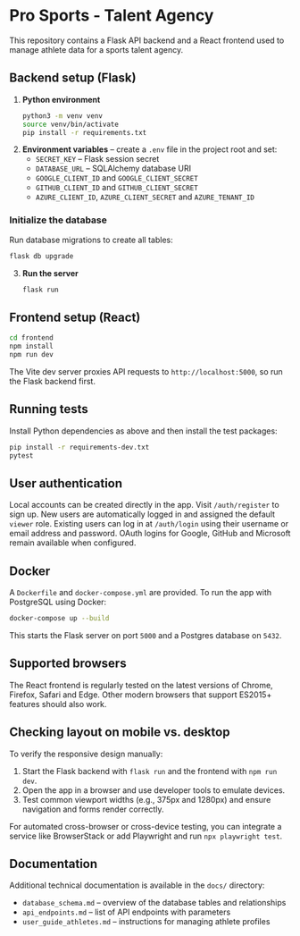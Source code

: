 # Pro Sports - Talent Agency

This repository contains a Flask API backend and a React frontend used to manage athlete data for a sports talent agency.

## Backend setup (Flask)

1. **Python environment**
   ```bash
   python3 -m venv venv
   source venv/bin/activate
   pip install -r requirements.txt
   ```
2. **Environment variables** – create a `.env` file in the project root and set:
   - `SECRET_KEY` – Flask session secret
   - `DATABASE_URL` – SQLAlchemy database URI
   - `GOOGLE_CLIENT_ID` and `GOOGLE_CLIENT_SECRET`
   - `GITHUB_CLIENT_ID` and `GITHUB_CLIENT_SECRET`
   - `AZURE_CLIENT_ID`, `AZURE_CLIENT_SECRET` and `AZURE_TENANT_ID`
### Initialize the database
Run database migrations to create all tables:

```bash
flask db upgrade
```

3. **Run the server**
   ```bash
   flask run
   ```

## Frontend setup (React)

```bash
cd frontend
npm install
npm run dev
```
The Vite dev server proxies API requests to `http://localhost:5000`, so run the Flask backend first.

## Running tests

Install Python dependencies as above and then install the test packages:
```bash
pip install -r requirements-dev.txt
pytest
```

## User authentication

Local accounts can be created directly in the app. Visit `/auth/register` to
sign up. New users are automatically logged in and assigned the default `viewer`
role. Existing users can log in at `/auth/login` using their username or email
address and password. OAuth logins for Google, GitHub and Microsoft remain
available when configured.

## Docker

A `Dockerfile` and `docker-compose.yml` are provided. To run the app with PostgreSQL using Docker:
```bash
docker-compose up --build
```
This starts the Flask server on port `5000` and a Postgres database on `5432`.


## Supported browsers

The React frontend is regularly tested on the latest versions of Chrome, Firefox, Safari and Edge. Other modern browsers that support ES2015+ features should also work.

## Checking layout on mobile vs. desktop

To verify the responsive design manually:
1. Start the Flask backend with `flask run` and the frontend with `npm run dev`.
2. Open the app in a browser and use developer tools to emulate devices.
3. Test common viewport widths (e.g., 375px and 1280px) and ensure navigation and forms render correctly.

For automated cross-browser or cross-device testing, you can integrate a service like BrowserStack or add Playwright and run `npx playwright test`.

## Documentation

Additional technical documentation is available in the `docs/` directory:

- `database_schema.md` – overview of the database tables and relationships
- `api_endpoints.md` – list of API endpoints with parameters
- `user_guide_athletes.md` – instructions for managing athlete profiles
